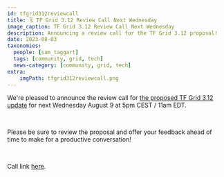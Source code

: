 ```yaml
---
id: tfgrid312reviewcall
title: 🗓 TF Grid 3.12 Review Call Next Wednesday
image_caption: TF Grid 3.12 Review Call Next Wednesday
description: Announcing a review call for the TF Grid 3.12 proposal!
date: 2023-08-03
taxonomies:
  people: [sam_taggart]
  tags: [community, grid, tech]
  news-category: [community, grid, tech]
extra:
    imgPath: tfgrid312reviewcall.png
---
```


We're pleased to announce the review call for [the proposed TF Grid 3.12 update](https://forum.threefold.io/t/tfgrid-3-12-proposal-and-discussion/4031) for next Wednesday August 9 at 5pm CEST / 11am EDT.

<br/>

Please be sure to review the proposal and offer your feedback ahead of time to make for a productive conversation!

<br/>

Call link [here](https://bit.ly/tfcommunitycall).